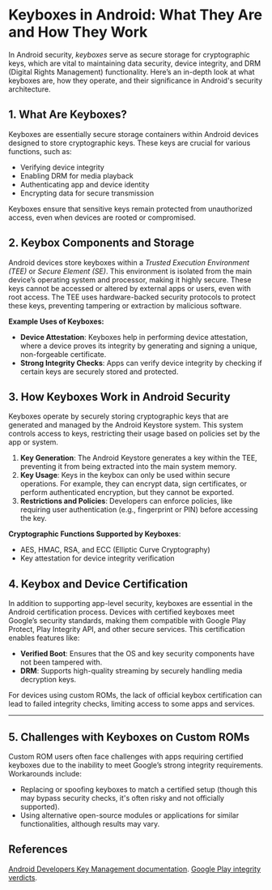 
# Keyboxes in Android: What They Are and How They Work

In Android security, *keyboxes* serve as secure storage for cryptographic keys, which are vital to maintaining data security, device integrity, and DRM (Digital Rights Management) functionality. Here’s an in-depth look at what keyboxes are, how they operate, and their significance in Android's security architecture.

## 1. What Are Keyboxes?

Keyboxes are essentially secure storage containers within Android devices designed to store cryptographic keys. These keys are crucial for various functions, such as:
   - Verifying device integrity
   - Enabling DRM for media playback
   - Authenticating app and device identity
   - Encrypting data for secure transmission

Keyboxes ensure that sensitive keys remain protected from unauthorized access, even when devices are rooted or compromised.

## 2. Keybox Components and Storage

Android devices store keyboxes within a *Trusted Execution Environment (TEE)* or *Secure Element (SE)*. This environment is isolated from the main device’s operating system and processor, making it highly secure. These keys cannot be accessed or altered by external apps or users, even with root access. The TEE uses hardware-backed security protocols to protect these keys, preventing tampering or extraction by malicious software.

**Example Uses of Keyboxes:**
   - **Device Attestation**: Keyboxes help in performing device attestation, where a device proves its integrity by generating and signing a unique, non-forgeable certificate.
   - **Strong Integrity Checks**: Apps can verify device integrity by checking if certain keys are securely stored and protected.

## 3. How Keyboxes Work in Android Security

Keyboxes operate by securely storing cryptographic keys that are generated and managed by the Android Keystore system. This system controls access to keys, restricting their usage based on policies set by the app or system.

1. **Key Generation**: The Android Keystore generates a key within the TEE, preventing it from being extracted into the main system memory.
2. **Key Usage**: Keys in the keybox can only be used within secure operations. For example, they can encrypt data, sign certificates, or perform authenticated encryption, but they cannot be exported.
3. **Restrictions and Policies**: Developers can enforce policies, like requiring user authentication (e.g., fingerprint or PIN) before accessing the key.

**Cryptographic Functions Supported by Keyboxes**:
   - AES, HMAC, RSA, and ECC (Elliptic Curve Cryptography)
   - Key attestation for device integrity verification

## 4. Keybox and Device Certification

In addition to supporting app-level security, keyboxes are essential in the Android certification process. Devices with certified keyboxes meet Google’s security standards, making them compatible with Google Play Protect, Play Integrity API, and other secure services. This certification enables features like:
   - **Verified Boot**: Ensures that the OS and key security components have not been tampered with.
   - **DRM**: Supports high-quality streaming by securely handling media decryption keys.

For devices using custom ROMs, the lack of official keybox certification can lead to failed integrity checks, limiting access to some apps and services.

---

## 5. Challenges with Keyboxes on Custom ROMs

Custom ROM users often face challenges with apps requiring certified keyboxes due to the inability to meet Google’s strong integrity requirements. Workarounds include:
   - Replacing or spoofing keyboxes to match a certified setup (though this may bypass security checks, it's often risky and not officially supported).
   - Using alternative open-source modules or applications for similar functionalities, although results may vary.

## References
[Android Developers Key Management documentation](https://developer.android.com/training/articles/keystore).
[Google Play integrity verdicts](https://developer.android.com/google/play/integrity/verdicts).
